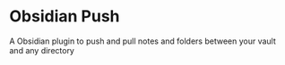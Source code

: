 # Obsidian Push

A Obsidian plugin to push and pull notes and folders between your vault and any directory
